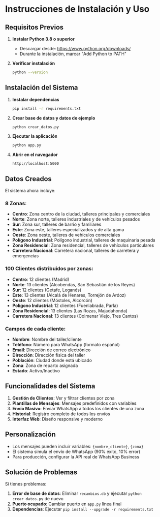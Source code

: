# Instrucciones de Instalación y Uso

## Requisitos Previos

1. **Instalar Python 3.8 o superior**
   - Descargar desde: https://www.python.org/downloads/
   - Durante la instalación, marcar "Add Python to PATH"

2. **Verificar instalación**
   ```bash
   python --version
   ```

## Instalación del Sistema

1. **Instalar dependencias**
   ```bash
   pip install -r requirements.txt
   ```

2. **Crear base de datos y datos de ejemplo**
   ```bash
   python crear_datos.py
   ```

3. **Ejecutar la aplicación**
   ```bash
   python app.py
   ```

4. **Abrir en el navegador**
   ```
   http://localhost:5000
   ```

## Datos Creados

El sistema ahora incluye:

### 8 Zonas:
- **Centro**: Zona centro de la ciudad, talleres principales y comerciales
- **Norte**: Zona norte, talleres industriales y de vehículos pesados  
- **Sur**: Zona sur, talleres de barrio y familiares
- **Este**: Zona este, talleres especializados y de alta gama
- **Oeste**: Zona oeste, talleres de vehículos comerciales
- **Polígono Industrial**: Polígono industrial, talleres de maquinaria pesada
- **Zona Residencial**: Zona residencial, talleres de vehículos particulares
- **Carretera Nacional**: Carretera nacional, talleres de carretera y emergencias

### 100 Clientes distribuidos por zonas:
- **Centro**: 12 clientes (Madrid)
- **Norte**: 13 clientes (Alcobendas, San Sebastián de los Reyes)
- **Sur**: 12 clientes (Getafe, Leganés)
- **Este**: 13 clientes (Alcalá de Henares, Torrejón de Ardoz)
- **Oeste**: 12 clientes (Móstoles, Alcorcón)
- **Polígono Industrial**: 12 clientes (Fuenlabrada, Parla)
- **Zona Residencial**: 13 clientes (Las Rozas, Majadahonda)
- **Carretera Nacional**: 13 clientes (Colmenar Viejo, Tres Cantos)

### Campos de cada cliente:
- **Nombre**: Nombre del taller/cliente
- **Teléfono**: Número para WhatsApp (formato español)
- **Email**: Dirección de correo electrónico
- **Dirección**: Dirección física del taller
- **Población**: Ciudad donde está ubicado
- **Zona**: Zona de reparto asignada
- **Estado**: Activo/Inactivo

## Funcionalidades del Sistema

1. **Gestión de Clientes**: Ver y filtrar clientes por zona
2. **Plantillas de Mensajes**: Mensajes predefinidos con variables
3. **Envío Masivo**: Enviar WhatsApp a todos los clientes de una zona
4. **Historial**: Registro completo de todos los envíos
5. **Interfaz Web**: Diseño responsive y moderno

## Personalización

- Los mensajes pueden incluir variables: `{nombre_cliente}`, `{zona}`
- El sistema simula el envío de WhatsApp (90% éxito, 10% error)
- Para producción, configurar la API real de WhatsApp Business

## Solución de Problemas

Si tienes problemas:

1. **Error de base de datos**: Eliminar `recambios.db` y ejecutar `python crear_datos.py` de nuevo
2. **Puerto ocupado**: Cambiar puerto en `app.py` línea final
3. **Dependencias**: Ejecutar `pip install --upgrade -r requirements.txt`

